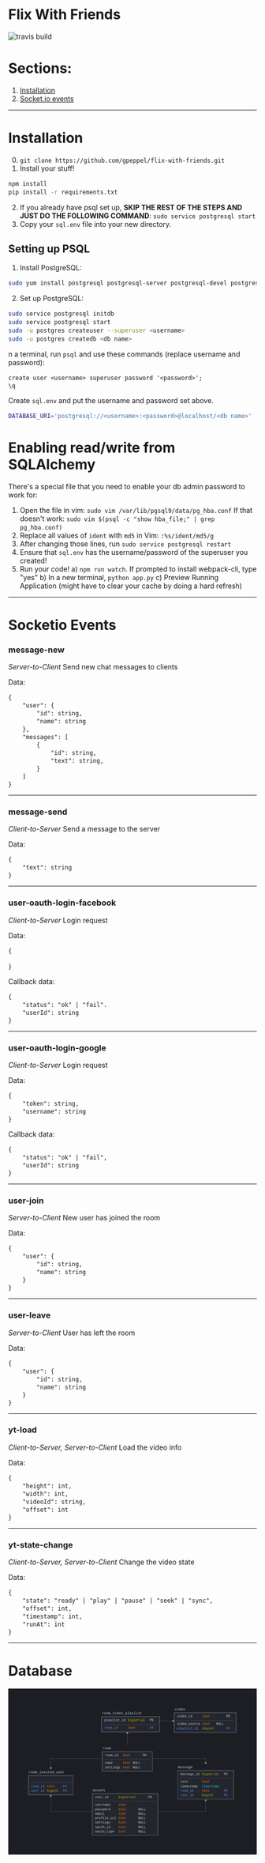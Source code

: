 # Flix With Friends
![travis build](https://travis-ci.com/gpeppel/flix-with-friends.svg?token=yKryxn23AXzDQ7RBndwC&branch=master)

# Sections:
1. [Installation](#user-content-installation)
2. [Socket.io events](#user-content-socketio-events)

---

# Installation

0. `git clone https://github.com/gpeppel/flix-with-friends.git`
1. Install your stuff!
```bash
npm install
pip install -r requirements.txt
```
2. If you already have psql set up, **SKIP THE REST OF THE STEPS AND JUST DO THE FOLLOWING COMMAND**:
`sudo service postgresql start`
3. Copy your `sql.env` file into your new directory.

## Setting up PSQL

1. Install PostgreSQL:
```bash
sudo yum install postgresql postgresql-server postgresql-devel postgresql-contrib postgresql-docs
```
2. Set up PostgreSQL:
```bash
sudo service postgresql initdb
sudo service postgresql start
sudo -u postgres createuser --superuser <username>
sudo -u postgres createdb <db name>
```
n a terminal, run `psql` and use these commands (replace username and password):
```
create user <username> superuser password '<password>';
\q
```
Create `sql.env` and put the username and password set above.
```bash
DATABASE_URI='postgresql://<username>:<password>@localhost/<db name>'
```

# Enabling read/write from SQLAlchemy
There's a special file that you need to enable your db admin password to work for:
1. Open the file in vim: `sudo vim /var/lib/pgsql9/data/pg_hba.conf`
If that doesn't work: `sudo vim $(psql -c "show hba_file;" | grep pg_hba.conf)`
2. Replace all values of `ident` with `md5` in Vim: `:%s/ident/md5/g`
3. After changing those lines, run `sudo service postgresql restart`
4. Ensure that `sql.env` has the username/password of the superuser you created!
5. Run your code!
  a) `npm run watch`. If prompted to install webpack-cli, type "yes"
  b) In a new terminal, `python app.py`
  c) Preview Running Application (might have to clear your cache by doing a hard refresh)

---

# Socketio Events
### message-new
*Server-to-Client*
Send new chat messages to clients

Data:
```
{
	"user": {
		"id": string,
		"name": string
	},
	"messages": [
		{
			"id": string,
			"text": string,
		}
	]
}
```
---
### message-send
*Client-to-Server*
Send a message to the server

Data:
```
{
	"text": string
}
```
---
### user-oauth-login-facebook
*Client-to-Server*
Login request

Data:
```
{

}
```

Callback data:
```
{
	"status": "ok" | "fail".
	"userId": string
}
```
---
### user-oauth-login-google
*Client-to-Server*
Login request

Data:
```
{
	"token": string,
	"username": string
}
```

Callback data:
```
{
	"status": "ok" | "fail",
	"userId": string
}
```
---
### user-join
*Server-to-Client*
New user has joined the room

Data:
```
{
	"user": {
		"id": string,
		"name": string
	}
}
```
---
### user-leave
*Server-to-Client*
User has left the room

Data:
```
{
	"user": {
		"id": string,
		"name": string
	}
}
```
---
### yt-load
*Client-to-Server, Server-to-Client*
Load the video info

Data:
```
{
	"height": int,
	"width": int,
	"videoId": string,
	"offset": int
}
```
---
### yt-state-change
*Client-to-Server, Server-to-Client*
Change the video state

Data:
```
{
	"state": "ready" | "play" | "pause" | "seek" | "sync",
	"offset": int,
	"timestamp": int,
	"runAt": int
}
```

---

# Database
![schema](docs/schema.png)
